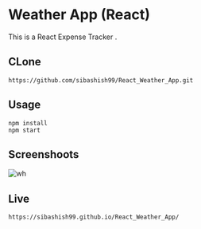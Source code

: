 # Weather App (React)

This is a React Expense Tracker .

## CLone
```
https://github.com/sibashish99/React_Weather_App.git

```

## Usage
```
npm install
npm start

```
## Screenshoots
![wh](https://user-images.githubusercontent.com/62691250/119231488-d0c6fb80-bb3e-11eb-9e59-cf2bd9192c9f.jpg)


## Live
```
https://sibashish99.github.io/React_Weather_App/

```




